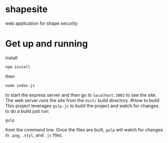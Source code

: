 # shapesite
web application for shape security

# Get up and running
install
```
npm install
```
then
```
node index.js
```
to start the express server and then go to `localhost:3003` to see the site.
The web server runs the site from the `dist/` build directory.
#How to build
This project leverages `gulp.js` to build the project and watch for changes.
to do a build just run:
```
gulp
```
from the command line. Once the files are built, `gulp` will watch for changes in `.pug`, `.styl`, and `.js` files.